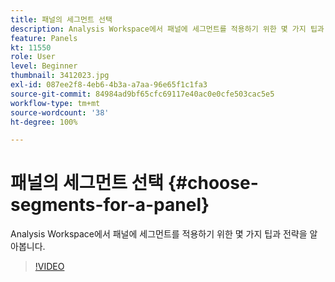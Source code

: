 ```yaml
---
title: 패널의 세그먼트 선택
description: Analysis Workspace에서 패널에 세그먼트를 적용하기 위한 몇 가지 팁과 전략을 알아봅니다.
feature: Panels
kt: 11550
role: User
level: Beginner
thumbnail: 3412023.jpg
exl-id: 087ee2f8-4eb6-4b3a-a7aa-96e65f1c1fa3
source-git-commit: 84984ad9bf65cfc69117e40ac0e0cfe503cac5e5
workflow-type: tm+mt
source-wordcount: '38'
ht-degree: 100%

---
```


# 패널의 세그먼트 선택 {#choose-segments-for-a-panel}

Analysis Workspace에서 패널에 세그먼트를 적용하기 위한 몇 가지 팁과 전략을 알아봅니다.

>[!VIDEO](https://video.tv.adobe.com/v/3416222/?quality=12&learn=on&captions=kor)

